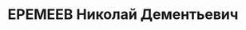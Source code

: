 ---
title: ЕРЕМЕЕВ Николай Дементьевич
description: '(р. 1898), директор совхоза «Сталинец». Суть дела: Первичная парторганизация
  Еремеева исключила из членов ВКП(б) за хранение и распространение контрреволюционной
  троцкистской литературы, … за засорение аппарата совхоза классово-чуждым элементом…
  Еремеев держал у себя троцкистскую литературу, давал ее члену партии, зам. директора
  совхоза Петровой… Постановили: …из рядов ВКП(б) исключить.

  25 июня 1937г.'
---